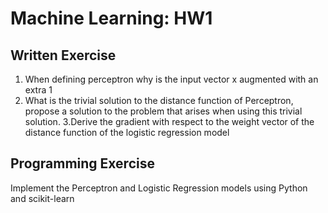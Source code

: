 # Machine Learning: HW1

## Written Exercise

1. When defining perceptron why is the input vector x augmented with an extra 1
2. What is the trivial solution to the distance function of Perceptron, propose a solution
to the problem that arises when using this trivial solution.
3.Derive the gradient with respect to the weight vector of the distance function of the
logistic regression model

## Programming Exercise
Implement the Perceptron and Logistic Regression models using Python and scikit-learn
